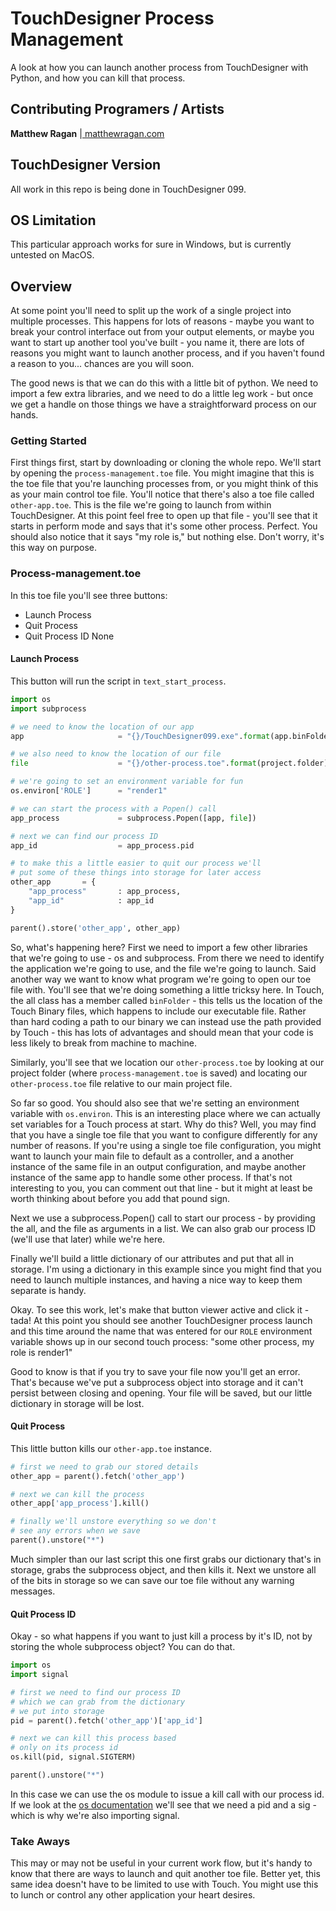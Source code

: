 # TouchDesigner Process Management
A look at how you can launch another process from TouchDesigner with Python, and how you can kill that process.

## Contributing Programers / Artists ##
**Matthew Ragan** |[ matthewragan.com ](http://matthewragan.com)  

## TouchDesigner Version ##
All work in this repo is being done in TouchDesigner 099. 

## OS Limitation
This particular approach works for sure in Windows, but is currently untested on MacOS.

## Overview
At some point you'll need to split up the work of a single project into multiple processes. This happens for lots of reasons - maybe you want to break your control interface out from your output elements, or maybe you want to start up another tool you've built - you name it, there are lots of reasons you might want to launch another process, and if you haven't found a reason to you... chances are you will soon. 

The good news is that we can do this with a little bit of python. We need to import a few extra libraries, and we need to do a little leg work - but once we get a handle on those things we have a straightforward process on our hands.

### Getting Started
First things first, start by downloading or cloning the whole repo. We'll start by opening the `process-management.toe` file. You might imagine that this is the toe file that you're launching processes from, or you might think of this as your main control toe file. You'll notice that there's also a toe file called `other-app.toe`. This is the file we're going to launch from within TouchDesigner. At this point feel free to open up that file - you'll see that it starts in perform mode and says that it's some other process. Perfect. You should also notice that it says "my role is," but nothing else. Don't worry, it's this way on purpose. 

### Process-management.toe
In this toe file you'll see three buttons:
* Launch Process
* Quit Process
* Quit Process ID None

#### Launch Process
This button will run the script in `text_start_process`.

```python
import os
import subprocess

# we need to know the location of our app
app                     = "{}/TouchDesigner099.exe".format(app.binFolder)

# we also need to know the location of our file
file                    = "{}/other-process.toe".format(project.folder)

# we're going to set an environment variable for fun
os.environ['ROLE']      = "render1"

# we can start the process with a Popen() call
app_process             = subprocess.Popen([app, file])

# next we can find our process ID
app_id                  = app_process.pid

# to make this a little easier to quit our process we'll 
# put some of these things into storage for later access
other_app       = {
    "app_process"       : app_process,
    "app_id"            : app_id
}

parent().store('other_app', other_app)
```

So, what's happening here? First we need to import a few other libraries that we're going to use - os and subprocess. From there we need to identify the application we're going to use, and the file we're going to launch. Said another way we want to know what program we're going to open our toe file with. You'll see that we're doing something a little tricksy here. In Touch, the all class has a member called `binFolder` - this tells us the location of the Touch Binary files, which happens to include our executable file. Rather than hard coding a path to our binary we can instead use the path provided by Touch - this has lots of advantages and should mean that your code is less likely to break from machine to machine. 

Similarly, you'll see that we location our `other-process.toe` by looking at our project folder (where `process-management.toe` is saved) and locating our `other-process.toe` file relative to our main project file. 

So far so good. You should also see that we're setting an environment variable with `os.environ`. This is an interesting place where we can actually set variables for a Touch process at start. Why do this? Well, you may find that you have a single toe file that you want to configure differently for any number of reasons. If you're using a single toe file configuration, you might want to launch your main file to default as a controller, and a another instance of the same file in an output configuration, and maybe another instance of the same app to handle some other process. If that's not interesting to you, you can comment out that line - but it might at least be worth thinking about before you add that pound sign.

Next we use a subprocess.Popen() call to start our process - by providing the all, and the file as arguments in a list. We can also grab our process ID (we'll use that later) while we're here.

Finally we'll build a little dictionary of our attributes and put that all in storage. I'm using a dictionary in this example since you might find that you need to launch multiple instances, and having a nice way to keep them separate is handy. 

Okay. To see this work, let's make that button viewer active and click it - tada! At this point you should see another TouchDesigner process launch and this time around the name that was entered for our `ROLE` environment variable shows up in our second touch process: "some other process, my role is render1"

Good to know is that if you try to save your file now you'll get an error. That's because we've put a subprocess object into storage and it can't persist between closing and opening. Your file will be saved, but our little dictionary in storage will be lost.

#### Quit Process
This little button kills our `other-app.toe` instance.

```python
# first we need to grab our stored details
other_app = parent().fetch('other_app')

# next we can kill the process
other_app['app_process'].kill()

# finally we'll unstore everything so we don't
# see any errors when we save
parent().unstore("*")
```

Much simpler than our last script this one first grabs our dictionary that's in storage, grabs the subprocess object, and then kills it. Next we unstore all of the bits in storage so we can save our toe file without any warning messages.

#### Quit Process ID
Okay - so what happens if you want to just kill a process by it's ID, not by storing the whole subprocess object? You can do that.

```python
import os
import signal

# first we need to find our process ID
# which we can grab from the dictionary 
# we put into storage
pid = parent().fetch('other_app')['app_id']

# next we can kill this process based 
# only on its process id
os.kill(pid, signal.SIGTERM)

parent().unstore("*")
```

In this case we can use the os module to issue a kill call with our process id. If we look at the [os documentation](https://docs.python.org/2.6/library/os.html) we'll see that we need a pid and a sig - which is why we're also importing signal. 


### Take Aways
This may or may not be useful in your current work flow, but it's handy to know that there are ways to launch and quit another toe file. Better yet, this same idea doesn't have to be limited to use with Touch. You might use this to lunch or control any other application your heart desires. 